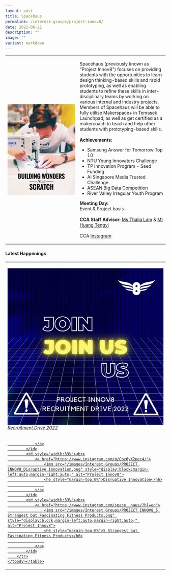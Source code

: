 ```yaml
---
layout: post
title: Spacehaus
permalink: /interest-groups/project-innov8/
date: 2022-06-21
description: ""
image: ""
variant: markdown
---
```

<div>
    <table>
        <tbody><tr>
            <td style="width:45%"><img src="/images/CCA-projectinnov8.png" style="display:block;margin-left:auto;margin-right:auto;" alt="Project Innov8"></td>
            <td>
                <p>
                    Spacehaus (previously known as "Project Innov8") focuses on providing students with the opportunities to learn design thinking-based skills and rapid prototyping, as well as enabling students to refine these skills in inter-disciplinary teams by working on various internal and industry projects. Members of Spacehaus will be able to fully utilise Makerspace+ in Temasek Launchpad, as well as get certified as a makercoach to teach and help other students with prototyping-based skills.            <br>
                    <br>
                    <b>Achievements:</b><br>
                </p>
                <ul>
                    <li>Samsung Answer for Tomorrow Top 10</li>
                    <li>NTU Young Innovators Challenge</li>
                    <li>TP Innovation Program - Seed Funding</li>
                    <li>AI Singapore Media Trusted Challenge</li>
                    <li>ASEAN Big Data Competition</li>
                    <li>River Valley Irregular Youth Program </li>
                </ul>
                <p>
                    <b>Meeting Day:</b><br>
                    Event &amp; Project basis<br>
                    <br>
                    <b>CCA Staff Advisor:</b> <a href="mailto:Thalia_Lam@tp.edu.sg">Ms Thalia Lam</a> &amp; <a href="mailto:Huang_Tengyi@tp.edu.sg">Mr Huang Tengyi</a><br>
                    <br>
                    CCA <a href="https://www.instagram.com/projectinnov8/">Instagram</a>
                </p>
            </td>
        </tr>
    </tbody></table>
</div>

#### Latest Happenings

<div>
    <table>
        <tbody><tr>
            <td style="width:33%"><br>
                <a href="https://www.instagram.com/p/Ccm5x2VJnqJ/">
                    <img src="/images/Interest Groups/PROJECT INNOV8_Recruitment Drive 2022.png" style="display:block;margin-left:auto;margin-right:auto;" alt="Project Innov8">
                    <h6 style="margin-top:0%">Recruitment Drive 2022</h6>
                    
                </a>
            </td>
            <td style="width:33%"><br>
                <a href="https://www.instagram.com/p/Cbz6yX2pec4/">
                    <img src="/images/Interest Groups/PROJECT INNOV8_Disruptive Innovation.png" style="display:block;margin-left:auto;margin-right:auto;" alt="Project Innov8">
                    <h6 style="margin-top:0%">Disruptive Innovation</h6>
                    
                </a>
            </td>
            <td style="width:33%"><br>
                <a href="https://www.instagram.com/space__haus/?hl=en">
                    <img src="/images/Interest Groups/PROJECT INNOV8_5 Strangest but Fascinating Fitness Products.png" style="display:block;margin-left:auto;margin-right:auto;" alt="Project Innov8">
                    <h6 style="margin-top:0%">5 Strangest but Fascinating Fitness Products</h6>
                    
                </a>
            </td>
        </tr>
    </tbody></table>
</div>